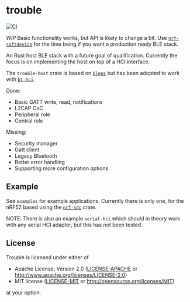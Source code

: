 # trouble

[![CI](https://github.com/embassy-rs/trouble/actions/workflows/ci.yaml/badge.svg)](https://github.com/embassy-rs/trouble/actions/workflows/ci.yaml)

*WIP* Basic functionality works, but API is likely to change a bit. Use [`nrf-softdevice`](https://github.com/embassy-rs/nrf-softdevice) for the time being if you want a production ready BLE stack.

An Rust host BLE stack with a future goal of qualification. Currently the focus is on implementing the host on top of a HCI interface.

The `trouble-host` crate is based on [`bleps`](https://github.com/bjoernQ/bleps) but has been adopted to work with [`bt-hci`](https://github.com/alexmoon/bt-hci). 

Done:
* Basic GATT write, read, notifications
* L2CAP CoC 
* Peripheral role 
* Central role

Missing:
* Security manager
* Gatt client
* Legacy Bluetooth
* Better error handling
* Supporting more configuration options

## Example

See `examples` for example applications. Currently there is only one, for the nRF52 based using the [`nrf-sdc`](https://github.com/alexmoon/nrf-sdc) crate.

NOTE: There is also an example `serial-hci` which should in theory work with any serial HCI adapter, but this has not been tested.

## License

Trouble is licensed under either of

- Apache License, Version 2.0 ([LICENSE-APACHE](LICENSE-APACHE) or
  <http://www.apache.org/licenses/LICENSE-2.0>)
- MIT license ([LICENSE-MIT](LICENSE-MIT) or <http://opensource.org/licenses/MIT>)

at your option.
